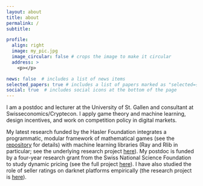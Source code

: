 ```yaml
---
layout: about
title: about
permalink: /
subtitle:

profile:
  align: right
  image: my_pic.jpg
  image_circular: false # crops the image to make it circular
  address: >
    <p></p>

news: false  # includes a list of news items
selected_papers: true # includes a list of papers marked as "selected={true}"
social: true  # includes social icons at the bottom of the page
---
```


I am a postdoc and lecturer at the University of St. Gallen and consultant at Swisseconomics/Cryptecon. I apply game theory and machine learning, design incentives, and work on competition policy in digital markets.

My latest research funded by the Hasler Foundation integrates a programmatic, modular framework of mathematical games (see the <a href="https://github.com/philipp-zahn/open-games-hs">repository</a> for details) with machine learning libraries (Ray and Rlib in particular; see the underlying research project <a href="https://neschenbaum.github.io/projects/2_project/">here</a>). My postdoc is funded by a four-year research grant from the Swiss National Science Foundation to study dynamic pricing (see the full project <a href="https://neschenbaum.github.io/projects/1_project/">here</a>). I have also studied the role of seller ratings on darknet platforms empirically (the research project is <a href="https://neschenbaum.github.io/projects/3_project/">here</a>).
